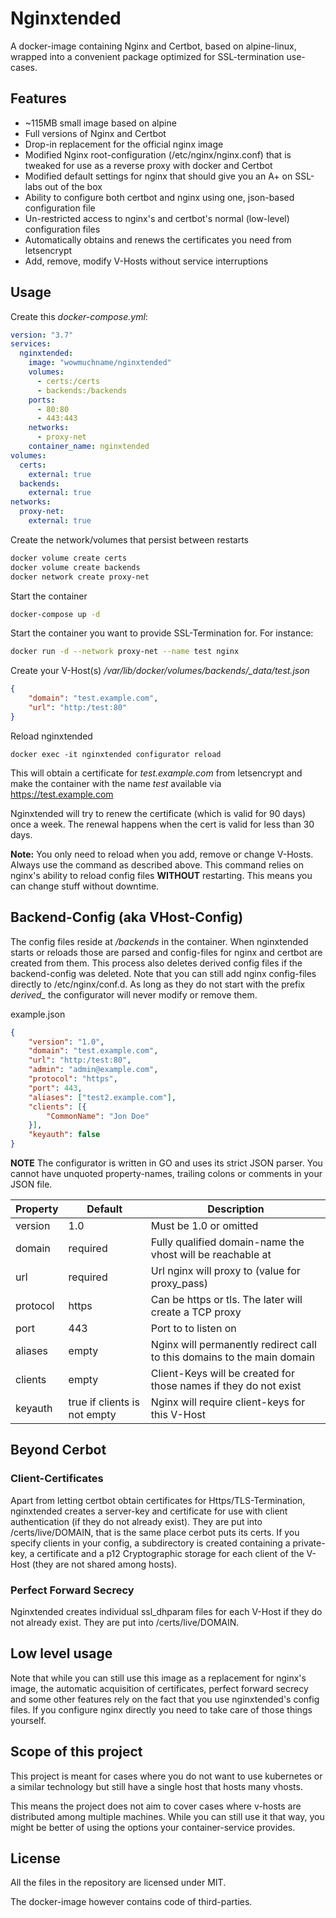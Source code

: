 # Nginxtended

A docker-image containing Nginx and Certbot, based on alpine-linux, wrapped into a convenient package optimized for SSL-termination use-cases.

## Features
* ~115MB small image based on alpine
* Full versions of Nginx and Certbot
* Drop-in replacement for the official nginx image
* Modified Nginx root-configuration (/etc/nginx/nginx.conf) that is tweaked for use as a reverse proxy with docker and Certbot
* Modified default settings for nginx that should give you an A+ on SSL-labs out of the box
* Ability to configure both certbot and nginx using one, json-based configuration file
* Un-restricted access to nginx's and certbot's normal (low-level) configuration files
* Automatically obtains and renews the certificates you need from letsencrypt
* Add, remove, modify V-Hosts without service interruptions

## Usage
Create this *docker-compose.yml*:
```yml
version: "3.7"
services:
  nginxtended:
    image: "wowmuchname/nginxtended"
    volumes:
      - certs:/certs
      - backends:/backends
    ports:
      - 80:80
      - 443:443
    networks:
      - proxy-net
    container_name: nginxtended      
volumes:
  certs:
    external: true
  backends:
    external: true
networks:
  proxy-net:
    external: true
```
Create the network/volumes that persist between restarts
```sh
docker volume create certs
docker volume create backends
docker network create proxy-net
```
Start the container
```sh
docker-compose up -d
```
Start the container you want to provide SSL-Termination for. For instance:
```sh
docker run -d --network proxy-net --name test nginx
```

Create your V-Host(s) */var/lib/docker/volumes/backends/_data/test.json*
```json
{
    "domain": "test.example.com",
    "url": "http:/test:80"
}
```

Reload nginxtended
```
docker exec -it nginxtended configurator reload
```
This will obtain a certificate for *test.example.com* from letsencrypt and make the container with the name *test* available via
https://test.example.com

Nginxtended will try to renew the certificate (which is valid for 90 days) once a week. The renewal happens when the cert is valid for
less than 30 days.

**Note:** You only need to reload when you add, remove or change V-Hosts. Always use the command as described above. This command relies on
nginx's ability to reload config files **WITHOUT** restarting. This means you can change stuff without downtime.

## Backend-Config (aka VHost-Config)
The config files reside at */backends* in the container. When nginxtended starts or reloads those are parsed and config-files for nginx
and certbot are created from them. This process also deletes derived config files if the backend-config was deleted. Note that you can still
add nginx config-files directly to /etc/nginx/conf.d. As long as they do not start with the prefix *derived_* the configurator will never
modify or remove them.

example.json

```json
{
    "version": "1.0",
    "domain": "test.example.com",
    "url": "http:/test:80",
    "admin": "admin@example.com",
    "protocol": "https",
    "port": 443,
    "aliases": ["test2.example.com"],
    "clients": [{
        "CommonName": "Jon Doe"
    }],
    "keyauth": false
}
```

**NOTE** The configurator is written in GO and uses its strict JSON parser. You cannot have unquoted property-names, trailing colons or comments
in your JSON file.

|Property|Default|Description|
|--------|-------|-----------|
|version | 1.0   | Must be 1.0 or omitted |
|domain  | required | Fully qualified domain-name the vhost will be reachable at |
|url | required | Url nginx will proxy to (value for proxy_pass) |
| protocol | https | Can be https or tls. The later will create a TCP proxy |
| port | 443 | Port to to listen on |
| aliases | empty | Nginx will permanently redirect call to this domains to the main domain |
| clients | empty | Client-Keys will be created for those names if they do not exist |
| keyauth | true if clients is not empty | Nginx will require client-keys for this V-Host |

## Beyond Cerbot

### Client-Certificates
Apart from letting certbot obtain certificates for Https/TLS-Termination, nginxtended creates a server-key and certificate for use
with client authentication (if they do not already exist). They are put into /certs/live/DOMAIN, that is the same place cerbot
puts its certs. If you specify clients in your config, a subdirectory is created containing a private-key, a certificate and 
a p12 Cryptographic storage for each client of the V-Host (they are not shared among hosts).

### Perfect Forward Secrecy
Nginxtended creates individual ssl_dhparam files for each V-Host if they do not already exist. They are put into /certs/live/DOMAIN.

## Low level usage
Note that while you can still use this image as a replacement for nginx's image, the automatic acquisition of certificates, perfect forward secrecy
and some other features rely on the fact that you use nginxtended's config files. If you configure nginx directly you need to take care of
those things yourself.

## Scope of this project
This project is meant for cases where you do not want to use kubernetes or a similar technology but still have a single host that hosts
many vhosts.

This means the project does not aim to cover cases where v-hosts are distributed among multiple machines. While you can still use it
that way, you might be better of using the options your container-service provides.

## License
All the files in the repository are licensed under MIT.

The docker-image however contains code of third-parties.
